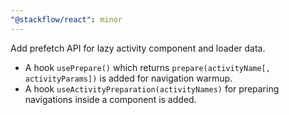 ```yaml
---
"@stackflow/react": minor
---
```


Add prefetch API for lazy activity component and loader data.
- A hook `usePrepare()` which returns `prepare(activityName[, activityParams])` is added for navigation warmup.
- A hook `useActivityPreparation(activityNames)` for preparing navigations inside a component is added.
